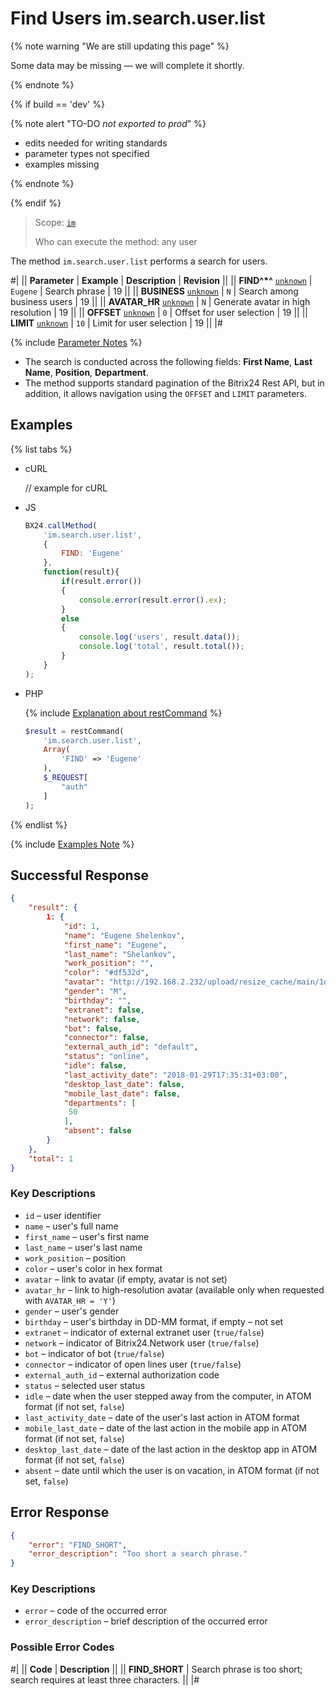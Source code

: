 # Find Users im.search.user.list

{% note warning "We are still updating this page" %}

Some data may be missing — we will complete it shortly.

{% endnote %}

{% if build == 'dev' %}

{% note alert "TO-DO _not exported to prod_" %}

- edits needed for writing standards
- parameter types not specified
- examples missing

{% endnote %}

{% endif %}

> Scope: [`im`](../../scopes/permissions.md)
>
> Who can execute the method: any user

The method `im.search.user.list` performs a search for users.

#|
|| **Parameter** | **Example** | **Description** | **Revision** ||
|| **FIND^*^**
[`unknown`](../../data-types.md) | `Eugene` | Search phrase | 19 ||
|| **BUSINESS**
[`unknown`](../../data-types.md) | `N` | Search among business users | 19 ||
|| **AVATAR_HR**
[`unknown`](../../data-types.md) | `N` | Generate avatar in high resolution | 19 ||
|| **OFFSET**
[`unknown`](../../data-types.md) | `0` | Offset for user selection | 19 ||
|| **LIMIT**
[`unknown`](../../data-types.md) | `10` | Limit for user selection | 19 ||
|#

{% include [Parameter Notes](../../../_includes/required.md) %}

- The search is conducted across the following fields: **First Name**, **Last Name**, **Position**, **Department**.
- The method supports standard pagination of the Bitrix24 Rest API, but in addition, it allows navigation using the `OFFSET` and `LIMIT` parameters.

## Examples

{% list tabs %}

- cURL

    // example for cURL

- JS

    ```js
    BX24.callMethod(
        'im.search.user.list',
        {
            FIND: 'Eugene'
        },
        function(result){
            if(result.error())
            {
                console.error(result.error().ex);
            }
            else
            {
                console.log('users', result.data());
                console.log('total', result.total());
            }
        }
    );
    ```

- PHP

    {% include [Explanation about restCommand](../_includes/rest-command.md) %}

    ```php
    $result = restCommand(
        'im.search.user.list',
        Array(
            'FIND' => 'Eugene'
        ),
        $_REQUEST[
            "auth"
        ]
    );    
    ```

{% endlist %}

{% include [Examples Note](../../../_includes/examples.md) %}

## Successful Response

```json
{    
    "result": {
        1: {
            "id": 1,
            "name": "Eugene Shelenkov",
            "first_name": "Eugene",
            "last_name": "Shelankov",
            "work_position": "",
            "color": "#df532d",
            "avatar": "http://192.168.2.232/upload/resize_cache/main/1d3/100_100_2/shelenkov.png",
            "gender": "M",
            "birthday": "",
            "extranet": false,
            "network": false,
            "bot": false,
            "connector": false,
            "external_auth_id": "default",
            "status": "online",
            "idle": false,
            "last_activity_date": "2018-01-29T17:35:31+03:00",
            "desktop_last_date": false,
            "mobile_last_date": false,
            "departments": [
             50
            ],
            "absent": false
        }
    },
    "total": 1
}    
```

### Key Descriptions

- `id` – user identifier
- `name` – user's full name
- `first_name` – user's first name
- `last_name` – user's last name
- `work_position` – position
- `color` – user's color in hex format
- `avatar` – link to avatar (if empty, avatar is not set)
- `avatar_hr` – link to high-resolution avatar (available only when requested with `AVATAR_HR = 'Y'`)
- `gender` – user's gender
- `birthday` – user's birthday in DD-MM format, if empty – not set
- `extranet` – indicator of external extranet user (`true/false`)
- `network` – indicator of Bitrix24.Network user (`true/false`)
- `bot` – indicator of bot (`true/false`)
- `connector` – indicator of open lines user (`true/false`)
- `external_auth_id` – external authorization code
- `status` – selected user status
- `idle` – date when the user stepped away from the computer, in ATOM format (if not set, `false`)
- `last_activity_date` – date of the user's last action in ATOM format
- `mobile_last_date` – date of the last action in the mobile app in ATOM format (if not set, `false`)
- `desktop_last_date` – date of the last action in the desktop app in ATOM format (if not set, `false`)
- `absent` – date until which the user is on vacation, in ATOM format (if not set, `false`)

## Error Response

```json
{
    "error": "FIND_SHORT",
    "error_description": "Too short a search phrase."
}
```

### Key Descriptions

- `error` – code of the occurred error
- `error_description` – brief description of the occurred error

### Possible Error Codes

#|
|| **Code** | **Description** ||
|| **FIND_SHORT** | Search phrase is too short; search requires at least three characters. ||
|#